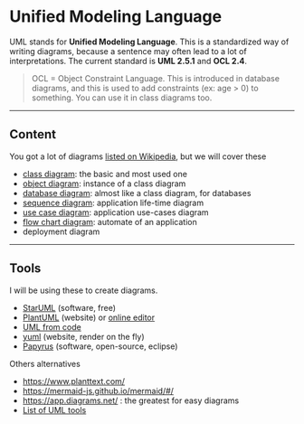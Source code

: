 # Unified Modeling Language

UML stands for **Unified Modeling Language**. This is a standardized way of writing diagrams, because a sentence may often lead to a lot of interpretations. The current standard is **UML 2.5.1** and **OCL 2.4**.

> OCL = Object Constraint Language. This is introduced in database diagrams, and this is used to add constraints (ex: age > 0) to something. You can use it in class diagrams too.

<hr class="sr">

## Content

You got a lot of diagrams [listed on Wikipedia](https://en.wikipedia.org/wiki/Modeling_language#Graphical_types), but we will cover these

* [class diagram](class/index.md): the basic and most used one
* [object diagram](class/object.md): instance of a class diagram
* [database diagram](db/index.md): almost like a class diagram, for databases
* [sequence diagram](seq/index.md): application life-time diagram
* [use case diagram](use/index.md): application use-cases diagram
* [flow chart diagram](flow/index.md): automate of an application
* deployment diagram

<hr class="sl">

## Tools

I will be using these to create diagrams.

* [StarUML](https://staruml.io/) (software, free)
* [PlantUML](https://plantuml.com/) (website) or [online editor](https://plantuml-editor.kkeisuke.com/)
* [UML from code](https://github.com/iluwatar/uml-reverse-mapper)
* [yuml](https://yuml.me/) (website, render on the fly)
* [Papyrus](https://www.eclipse.org/papyrus/) (software, open-source, eclipse)

Others alternatives

* <https://www.planttext.com/>
* <https://mermaid-js.github.io/mermaid/#/>
* <https://app.diagrams.net/> : the greatest for easy diagrams
* [List of UML tools](https://en.wikipedia.org/wiki/List_of_Unified_Modeling_Language_tools)